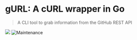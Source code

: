 # gURL: A cURL wrapper in Go

> A CLI tool to grab information from the GitHub REST API

<img src="https://img.shields.io/badge/Go-00ADD8?style=for-the-badge&logo=go&logoColor=white">
<img alt="Maintenance" src="https://img.shields.io/maintenance/yes/2024?style=for-the-badge&logoColor=%23292D3E&label=Maintained&labelColor=antiquewhite&color=%2356DDA0">



